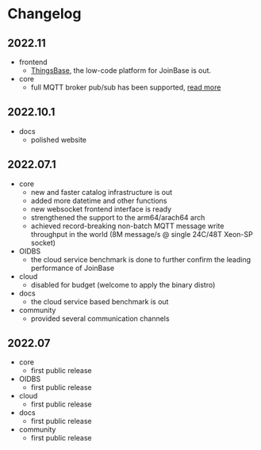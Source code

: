 # Changelog

## 2022.11
* frontend
  + [ThingsBase](https://joinbase.io/blog/thingsbase/), the low-code platform for JoinBase is out.
* core
  + full MQTT broker pub/sub has been supported, [read more](https://joinbase.io/blog/joinbase-as-mqtt-broker/)

## 2022.10.1
* docs
  + polished website

## 2022.07.1
* core
  + new and faster catalog infrastructure is out
  + added more datetime and other functions
  + new websocket frontend interface is ready
  + strengthened the support to the arm64/arach64 arch
  + achieved record-breaking non-batch MQTT message write throughput in the world (8M message/s @ single 24C/48T Xeon-SP socket)
* OIDBS
  + the cloud service benchmark is done to further confirm the leading performance of JoinBase
* cloud
  + disabled for budget (welcome to apply the binary distro)
* docs
  + the cloud service based benchmark is out
* community
  + provided several communication channels 

## 2022.07
* core
  + first public release
* OIDBS
  + first public release
* cloud
  + first public release
* docs
  + first public release
* community
  + first public release